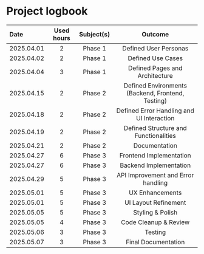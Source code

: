 
# Project logbook

| Date  | Used hours | Subject(s) |  Outcome |
| :---  |     :---:      |     :---:      |     :---:      |
| 2025.04.01 | 2 | Phase 1  | Defined User Personas  |
| 2025.04.02 | 2 |  Phase 1  | Defined Use Cases  |
| 2025.04.04 | 3 |  Phase 1  | Defined Pages and Architecture  |
| 2025.04.15 | 2 | Phase 2  | Defined Environments (Backend, Frontend, Testing)   |
| 2025.04.18 | 2 |  Phase 2  | Defined Error Handling and UI Interaction  |
| 2025.04.19 | 2 |  Phase 2  | Defined Structure and Functionalities  |
| 2025.04.21 | 2 |  Phase 2  | Documentation  |
| 2025.04.27 | 6 |  Phase 3   | Frontend Implementation |
| 2025.04.27 | 6 |  Phase 3   | Backend Implementation |
| 2025.04.29 | 5 |  Phase 3   | API Improvement and Error handling |
| 2025.05.01 | 5 |  Phase 3   | UX Enhancements |
| 2025.05.01 | 5 |  Phase 3   | UI Layout Refinement |
| 2025.05.05 | 5 |  Phase 3   | Styling & Polish |
| 2025.05.05 | 4 |  Phase 3   | Code Cleanup & Review |
| 2025.05.06 | 3 |  Phase 3   | Testing|
| 2025.05.07 | 3 |  Phase 3   | Final Documentation|


